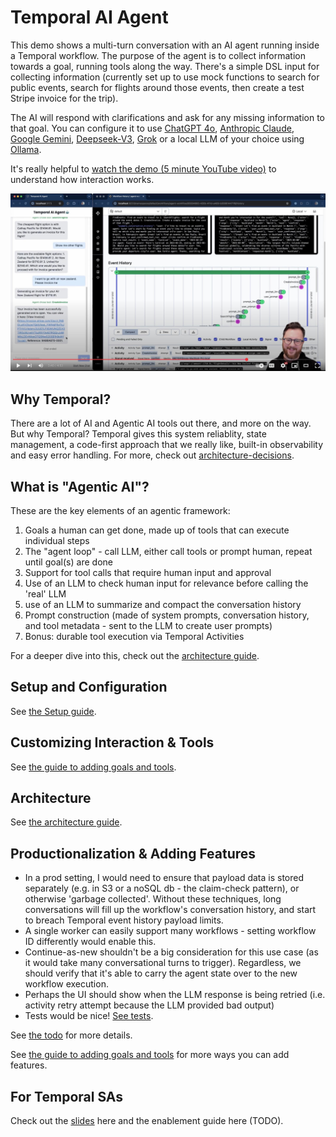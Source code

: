 # Temporal AI Agent

This demo shows a multi-turn conversation with an AI agent running inside a Temporal workflow. The purpose of the agent is to collect information towards a goal, running tools along the way. There's a simple DSL input for collecting information (currently set up to use mock functions to search for public events, search for flights around those events, then create a test Stripe invoice for the trip).

The AI will respond with clarifications and ask for any missing information to that goal. You can configure it to use [ChatGPT 4o](https://openai.com/index/hello-gpt-4o/), [Anthropic Claude](https://www.anthropic.com/claude), [Google Gemini](https://gemini.google.com), [Deepseek-V3](https://www.deepseek.com/), [Grok](https://docs.x.ai/docs/overview) or a local LLM of your choice using [Ollama](https://ollama.com).

It's really helpful to [watch the demo (5 minute YouTube video)](https://www.youtube.com/watch?v=GEXllEH2XiQ) to understand how interaction works.

[![Watch the demo](./assets/agent-youtube-screenshot.jpeg)](https://www.youtube.com/watch?v=GEXllEH2XiQ)

## Why Temporal?
There are a lot of AI and Agentic AI tools out there, and more on the way. But why Temporal? Temporal gives this system reliablity, state management, a code-first approach that we really like, built-in observability and easy error handling.
For more, check out [architecture-decisions](./architecture-decisions.md).

## What is "Agentic AI"?
These are the key elements of an agentic framework:
1. Goals a human can get done, made up of tools that can execute individual steps
2. The "agent loop" - call LLM, either call tools or prompt human, repeat until goal(s) are done
3. Support for tool calls that require human input and approval
4. Use of an LLM to check human input for relevance before calling the 'real' LLM
5. use of an LLM to summarize and compact the conversation history
6. Prompt construction (made of system prompts, conversation history, and tool metadata - sent to the LLM to create user prompts)
7. Bonus: durable tool execution via Temporal Activities

For a deeper dive into this, check out the [architecture guide](./architecture.md).

## Setup and Configuration
See [the Setup guide](./setup.md).

## Customizing Interaction & Tools
See [the guide to adding goals and tools](./adding-goals-and-tools.md).

## Architecture
See [the architecture guide](./architecture.md).

## Productionalization & Adding Features
- In a prod setting, I would need to ensure that payload data is stored separately (e.g. in S3 or a noSQL db - the claim-check pattern), or otherwise 'garbage collected'. Without these techniques, long conversations will fill up the workflow's conversation history, and start to breach Temporal event history payload limits.
- A single worker can easily support many workflows - setting workflow ID differently would enable this.
- Continue-as-new shouldn't be a big consideration for this use case (as it would take many conversational turns to trigger). Regardless, we should verify that it's able to carry the agent state over to the new workflow execution.
- Perhaps the UI should show when the LLM response is being retried (i.e. activity retry attempt because the LLM provided bad output)
- Tests would be nice! [See tests](./tests/).


See [the todo](./todo.md) for more details.

See [the guide to adding goals and tools](./adding-goals-and-tools.md) for more ways you can add features.

## For Temporal SAs
Check out the [slides](https://docs.google.com/presentation/d/1wUFY4v17vrtv8llreKEBDPLRtZte3FixxBUn0uWy5NU/edit#slide=id.g3333e5deaa9_0_0) here and the enablement guide here (TODO).
